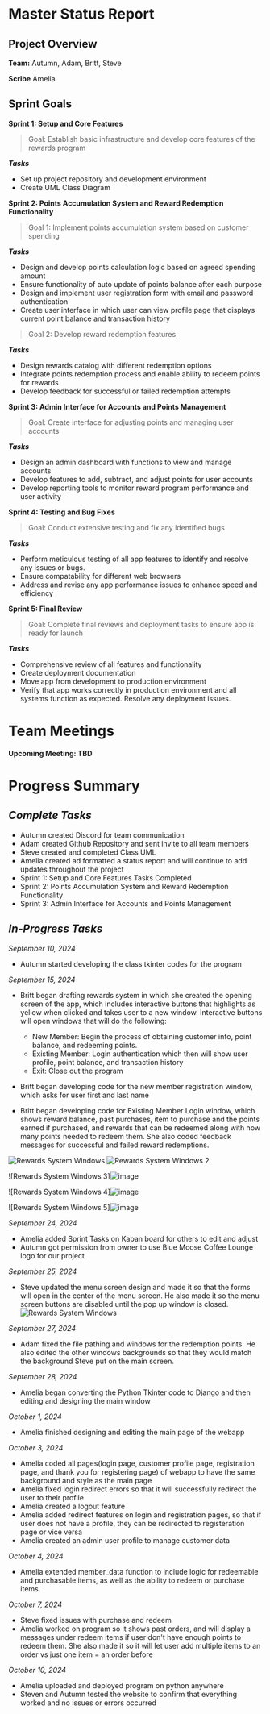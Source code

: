 # Master Status Report


## Project Overview

**Team:** Autumn, Adam, Britt, Steve

**Scribe** Amelia


## Sprint Goals
**Sprint 1: Setup and Core Features**
>Goal: Establish basic infrastructure and develop core features of the rewards program
>
***Tasks***
* Set up project repository and development environment
* Create UML Class Diagram




**Sprint 2: Points Accumulation System and Reward Redemption Functionality**
>Goal 1: Implement points accumulation system based on customer spending
>
***Tasks***
* Design and develop points calculation logic based on agreed spending amount
* Ensure functionality of auto update of points balance after each purpose
* Design and implement user registration form with email and password authentication
* Create user interface in which user can view profile page that displays current point balance and transaction history

>Goal 2: Develop reward redemption features
>
***Tasks***
* Design rewards catalog with different redemption options
* Integrate points redemption process and enable ability to redeem points for rewards
* Develop feedback for successful or failed redemption attempts



**Sprint 3: Admin Interface for Accounts and Points Management**
>Goal: Create interface for adjusting points and managing user accounts
>
***Tasks***
* Design an admin dashboard with functions to view and manage accounts
* Develop features to add, subtract, and adjust points for user accounts
* Develop reporting tools to monitor reward program performance and user activity



**Sprint 4: Testing and Bug Fixes**
>Goal: Conduct extensive testing and fix any identified bugs
>
***Tasks***
* Perform meticulous testing of all app features to identify and resolve any issues or bugs.
* Ensure compatability for different web browsers
* Address and revise any app performance issues to enhance speed and efficiency



**Sprint 5: Final Review**
>Goal: Complete final reviews and deployment tasks to ensure app is ready for launch 
>
***Tasks***
* Comprehensive review of all features and functionality
* Create deployment documentation
* Move app from development to production environment
* Verify that app works correctly in production environment and all systems function as expected. Resolve any deployment issues.

# Team Meetings

**Upcoming Meeting: TBD**


# Progress Summary

## ***Complete Tasks***
* Autumn created Discord for team communication
* Adam created Github Repository and sent invite to all team members
* Steve created and completed Class UML
* Amelia created ad formatted a status report and will continue to add updates throughout the project
* Sprint 1: Setup and Core Features Tasks Completed
* Sprint 2: Points Accumulation System and Reward Redemption Functionality
* Sprint 3: Admin Interface for Accounts and Points Management

## ***In-Progress Tasks***

*September 10, 2024*
* Autumn started developing the class tkinter codes for the program

*September 15, 2024*
* Britt began drafting rewards system in which she created the opening screen of the app, which includes interactive buttons that highlights as yellow when clicked and takes user to a new window. Interactive buttons will open windows that will do the following:
  *  New Member: Begin the process of obtaining customer info, point balance, and redeeming points.
  *  Existing Member: Login authentication which then will show user profile, point balance, and transaction history
  *  Exit: Close out the program

* Britt began developing code for the new member registration window, which asks for user first and last name
* Britt began developing code for Existing Member Login window, which shows reward balance, past purchases, item to purchase and the points earned if purchased, and rewards that can be redeemed along with how many points needed to redeem them. She also coded feedback messages for successful and failed reward redemptions.

![Rewards System Windows](https://media.discordapp.net/attachments/1280868273541615639/1284922854781223012/Screenshot_2024-09-15_125913.png?ex=66f399e9&is=66f24869&hm=74ba1e6b09f8a93b4891d5d1980ccfc34bdae0ab180c3c3e33b75af6a35f8a5c&=&format=webp&quality=lossless&width=1243&height=686)
![Rewards System Windows 2](https://media.discordapp.net/attachments/1280868273541615639/1284922855087276154/Screenshot_2024-09-15_125955.png?ex=66e86529&is=66e713a9&hm=3452e7309ae80831bb55b909dc85e34a45b62e9cff3b701554b55e2667d23b66&=&format=webp&quality=lossless&width=1012&height=918)

![Rewards System Windows 3]![image](https://github.com/user-attachments/assets/f7ac2ada-3237-4dd2-a297-74e3a87d0cbf)

![Rewards System Windows 4]![image](https://github.com/user-attachments/assets/87dd912c-78a2-4e97-bbf4-f0f3b0ad64a2)

![Rewards System Windows 5]![image](https://github.com/user-attachments/assets/a3adecd6-562c-4765-bc6c-263c23481509)


*September 24, 2024*
* Amelia added Sprint Tasks on Kaban board for others to edit and adjust
* Autumn got permission from owner to use Blue Moose Coffee Lounge logo for our project


*September 25, 2024*
* Steve updated the menu screen design and made it so that the forms will open in the center of the menu screen. He also made it so the menu screen buttons are disabled until the pop up window is closed. 
![Rewards System Windows](https://cdn.discordapp.com/attachments/1280868273541615639/1288682674797543465/image.png?ex=66f6bb84&is=66f56a04&hm=ecc99d86621abf27df4d14416816b2547d9f4be1ccd8b90fc5968c61b4c4e721&)


*September 27, 2024*
* Adam fixed the file pathing and windows for the redemption points. He also edited the other windows backgrounds so that they would match the background Steve put on the main screen.


*September 28, 2024*
* Amelia began converting the Python Tkinter code to Django and then editing and designing the main window


*October 1, 2024*
* Amelia finished designing and editing the main page of the webapp


*October 3, 2024*
* Amelia coded all pages(login page, customer profile page, registration page, and thank you for registering page) of webapp to have the same background and style as the main page
* Amelia fixed login redirect errors so that it will successfully redirect the user to their profile
* Amelia created a logout feature
* Amelia added redirect features on login and registration pages, so that if user does not have a profile, they can be redirected to registeration page or vice versa
* Amelia created an admin user profile to manage customer data

*October 4, 2024*
* Amelia extended member_data function to include logic for redeemable and purchasable items, as well as the ability to redeem or purchase items.

*October 7, 2024*
* Steve fixed issues with purchase and redeem
* Amelia worked on program so it shows past orders, and will display a messages under redeem items if user don't have enough points to redeem them. She also made it so it will let user add multiple items to an order vs just one item = an order before

*October 10, 2024*
* Amelia uploaded and deployed program on python anywhere
* Steven and Autumn tested the website to confirm that everything worked and no issues or errors occurred
